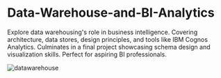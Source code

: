 # Data-Warehouse-and-BI-Analytics
Explore data warehousing's role in business intelligence. Covering architecture, data stores, design principles, and tools like IBM Cognos Analytics. Culminates in a final project showcasing schema design and visualization skills. Perfect for aspiring BI professionals.

![datawarehouse](https://github.com/AgyemangOpamobur/Data-Warehouse-and-BI-Analytics/assets/78166528/b79000c0-efbf-4dd6-aef3-bb2cee89d2ac)
